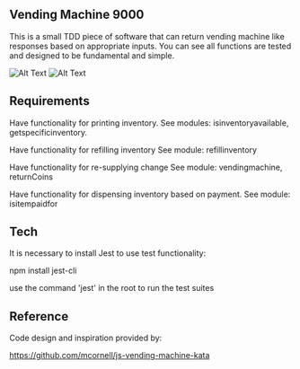 ## Vending Machine 9000

This is a small TDD piece of software that can return vending machine like responses based on appropriate inputs.
You can see all functions are tested and designed to be fundamental and simple.

![Alt Text](https://github.com/NCMoseley/Vending-Machine-9000/blob/master/All%20tests%20Suite%201.gif)
![Alt Text](https://github.com/NCMoseley/Vending-Machine-9000/blob/master/All%20tests%20Suite%202.gif)

## Requirements

Have functionality for printing inventory. See modules: isinventoryavailable, getspecificinventory.

Have functionality for refilling inventory See module: refillinventory

Have functionality for re-supplying change See module: vendingmachine, returnCoins

Have functionality for dispensing inventory based on payment. See module: isitempaidfor

## Tech

It is necessary to install Jest to use test functionality:

npm install jest-cli

use the command 'jest' in the root to run the test suites

## Reference

Code design and inspiration provided by:

https://github.com/mcornell/js-vending-machine-kata
